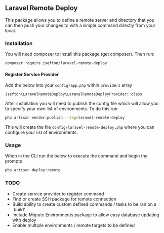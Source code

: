## Laravel Remote Deploy

This package allows you to define a remote server and directory that you can then push your changes to with a simple command directly from your local.

### Installation

You will need composer to install this package (get composer). Then run:

```bash
composer require jsefton/laravel-remote-deploy
```

#### Register Service Provider

Add the below into your `config/app.php` within `providers` array

```
Jsefton\LaravelRemoteDeploy\LaravelRemoteDeployProvider::class
```

After installation you will need to publish the config file which will allow you to specify your own list of environments. To do this run:

```bash
php artisan vendor:publish --tag=laravel-remote-deploy
```

This will create the file `config/laravel-remote-deploy.php` where you can configure your list of environments.


### Usage

When in the CLI run the below to execute the command and begin the prompts

```bash
php artisan deploy:remote
```

### TODO
- Create service provider to register command
- Find or create SSH package for remote connection
- Build ability to create custom defined commands / tasks to be ran on a 'build'
- Include Migrate Environments package to allow easy database updating with deploy
- Enable multiple environments / remote targets to be defined

